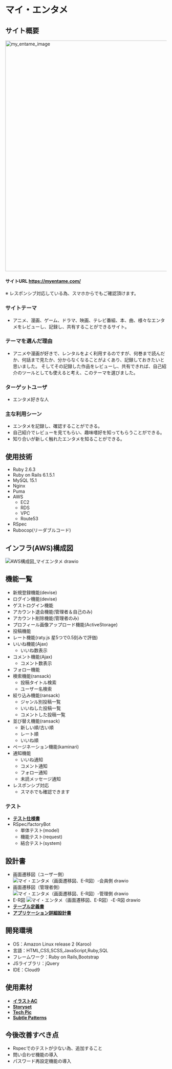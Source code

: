 # マイ・エンタメ

## サイト概要
<img width="718" alt="my_entame_image" src="https://user-images.githubusercontent.com/99108580/172554182-568a20ac-4004-4a38-959a-d001c0e583f9.png">

#### サイトURL https://myentame.com/
※ レスポンシブ対応している為、スマホからでもご確認頂けます。

### サイトテーマ
- アニメ、漫画、ゲーム、ドラマ、映画、テレビ番組、本、曲、様々なエンタメをレビューし、記録し、共有することができるサイト。

### テーマを選んだ理由
- アニメや漫画が好きで、レンタルをよく利用するのですが、何巻まで読んだか、何話まで見たか、分からなくなることがよくあり、記録しておきたいと思いました。
そしてその記録した作品をレビューし、共有できれば、自己紹介のツールとしても使えると考え、このテーマを選びました。

### ターゲットユーザ
- エンタメ好きな人

### 主な利用シーン
- エンタメを記録し、確認することができる。
- 自己紹介でレビューを見てもらい、趣味嗜好を知ってもらうことができる。
- 知り合いが新しく触れたエンタメを知ることができる。

## 使用技術
- Ruby 2.6.3
- Ruby on Rails 6.1.5.1
- MySQL 15.1
- Nginx
- Puma
- AWS
    - EC2
    - RDS
    - VPC
    - Route53
- RSpec
- Rubocop(リーダブルコード)

## インフラ(AWS)構成図
![AWS構成図_マイエンタメ drawio](https://user-images.githubusercontent.com/99108580/173863349-348e3ef0-a6d0-4b22-8c56-00b2013c1c31.png)

## 機能一覧
- 新規登録機能(devise)
- ログイン機能(devise)
- ゲストログイン機能
- アカウント退会機能(管理者＆自己のみ)
- アカウント削除機能(管理者のみ)
- プロフィール画像アップロード機能(ActiveStorage)
- 投稿機能
- レート機能(raty.js 星5つで0.5刻みで評価)
- いいね機能(Ajax)
    - いいね数表示
- コメント機能(Ajax)
    - コメント数表示
- フォロー機能
- 検索機能(ransack)
    - 投稿タイトル検索
    - ユーザー名検索
- 絞り込み機能(ransack)
    - ジャンル別投稿一覧
    - いいねした投稿一覧
    - コメントした投稿一覧
- 並び替え機能(ransack)
    - 新しい順/古い順
    - レート順
    - いいね順
- ページネーション機能(kaminari)
- 通知機能
    - いいね通知
    - コメント通知
    - フォロー通知
    - 未読メッセージ通知
- レスポンシブ対応
    - スマホでも確認できます

### テスト
- [**テスト仕様書**](https://docs.google.com/spreadsheets/d/1qWFT5Y5v1nOheiFOOk85ZPNq4w_GPbFC/edit?usp=sharing&ouid=110514537080918976334&rtpof=true&sd=true)
- RSpec/factoryBot
    - 単体テスト(model)
    - 機能テスト(request)
    - 結合テスト(system)

## 設計書
- 画面遷移図（ユーザー側）
![マイ・エンタメ（画面遷移図、E-R図）-会員側 drawio](https://user-images.githubusercontent.com/99108580/173503457-35e827d2-bf61-4ee3-9bec-5d60a312386c.png)
- 画面遷移図（管理者側）
![マイ・エンタメ（画面遷移図、E-R図）-管理側 drawio](https://user-images.githubusercontent.com/99108580/172556203-45629c8b-2317-4173-a46e-9c2765a3de1d.png)
- E-R図
![マイ・エンタメ（画面遷移図、E-R図）-E-R図 drawio](https://user-images.githubusercontent.com/99108580/173503436-0b1b6b80-a91d-48e6-b72e-8e6e808e4b65.png)
- [**テーブル定義書**](https://docs.google.com/spreadsheets/d/1h_4w1nNzXQazNh-1fCNcwaOjVJf7ciCLhZBSscM9bxw/edit?usp=sharing)
- [**アプリケーション詳細設計書**](https://docs.google.com/spreadsheets/d/1Hah5XAJJVKxdDH7jzXfldODtVYThYdvfeUGHF_fn2Vo/edit?usp=sharing)

## 開発環境
- OS：Amazon Linux release 2 (Karoo)
- 言語：HTML,CSS,SCSS,JavaScript,Ruby,SQL
- フレームワーク：Ruby on Rails,Bootstrap
- JSライブラリ：jQuery
- IDE：Cloud9

## 使用素材
- [**イラストAC**](https://www.ac-illust.com/)
- [**Storyset**](https://storyset.com/)
- [**Tech Pic**](http://tech-pic.com/)
- [**Subtle Patterns**](https://www.toptal.com/designers/subtlepatterns/)

## 今後改善すべき点
- Rspecでのテストが少ない為、追加すること
- 問い合わせ機能の導入
- パスワード再設定機能の導入